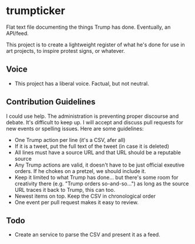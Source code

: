 # trumpticker
Flat text file documenting the things Trump has done. Eventually, an API/feed.

This project is to create a lightweight register of what he's done for use in art projects, to inspire protest signs, or whatever.

## Voice
* This project has a liberal voice. Factual, but not neutral.

## Contribution Guidelines
I could use help. The administration is preventing proper discourse and debate. It's difficult to keep up. I will accept and discuss pull requests for new events or spelling issues. Here are some guidelines:

* One Trump action per line (it's a CSV, afer all)
* If it is a tweet, put the full text of the tweet (in case it is deleted)
* All lines must have a source URL and that URL should be a reputable source
* Any Trump actions are valid, it doesn't have to be just official exeutive orders. If he chokes on a pretzel, we should include it.
* Keep it limited to what Trump has done... but there's some room for creativity there (e.g. "Trump orders so-and-so...") as long as the source URL traces it back to Trump, this can too.
* Newest items on top. Keep the CSV in chronological order
* One event per pull request makes it easy to review.

## Todo
* Create an service to parse the CSV and present it as a feed.
